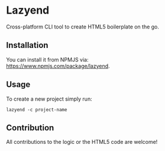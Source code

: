 # Lazyend
Cross-platform CLI tool to create HTML5 boilerplate on the go.

## Installation
You can install it from NPMJS via: https://www.npmjs.com/package/lazyend.

## Usage
To create a new project simply run:

```
lazyend -c project-name
```

## Contribution
All contributions to the logic or the HTML5 code are welcome!

